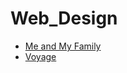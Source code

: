 # Web_Design
<ul>
  <li><a href="https://github.com/Niranjan2054/Web_Design/tree/master/mefamily">Me and My Family</a></li>
   <li><a href="https://github.com/Niranjan2054/Web_Design/tree/master/Voyage">Voyage</a></li>
</li>
